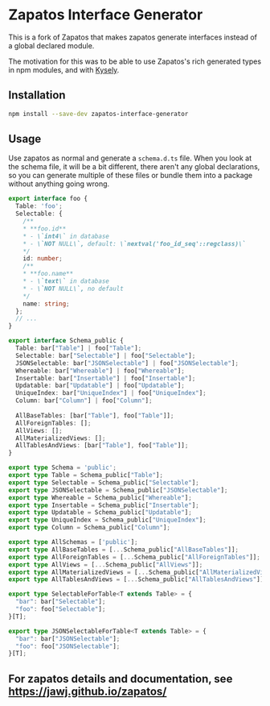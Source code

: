 # Zapatos Interface Generator

This is a fork of Zapatos that makes zapatos generate interfaces instead of
a global declared module.

The motivation for this was to be able to use Zapatos's rich generated types
in npm modules, and with [Kysely](https://github.com/koskimas/kysely).

## Installation

```bash
npm install --save-dev zapatos-interface-generator
```

## Usage

Use zapatos as normal and generate a `schema.d.ts` file. When you look at the
schema file, it will be a bit different, there aren't any global declarations,
so you can generate multiple of these files or bundle them into a package
without anything going wrong.

```typescript
export interface foo {
  Table: 'foo';
  Selectable: {
    /**
    * **foo.id**
    * - \`int4\` in database
    * - \`NOT NULL\`, default: \`nextval('foo_id_seq'::regclass)\`
    */
    id: number;
    /**
    * **foo.name**
    * - \`text\` in database
    * - \`NOT NULL\`, no default
    */
    name: string;
  };
  // ...
}

export interface Schema_public {  
  Table: bar["Table"] | foo["Table"];
  Selectable: bar["Selectable"] | foo["Selectable"];
  JSONSelectable: bar["JSONSelectable"] | foo["JSONSelectable"];
  Whereable: bar["Whereable"] | foo["Whereable"];
  Insertable: bar["Insertable"] | foo["Insertable"];
  Updatable: bar["Updatable"] | foo["Updatable"];
  UniqueIndex: bar["UniqueIndex"] | foo["UniqueIndex"];
  Column: bar["Column"] | foo["Column"];
  
  AllBaseTables: [bar["Table"], foo["Table"]];
  AllForeignTables: [];
  AllViews: [];
  AllMaterializedViews: [];
  AllTablesAndViews: [bar["Table"], foo["Table"]];
}

export type Schema = 'public';
export type Table = Schema_public["Table"];
export type Selectable = Schema_public["Selectable"];
export type JSONSelectable = Schema_public["JSONSelectable"];
export type Whereable = Schema_public["Whereable"];
export type Insertable = Schema_public["Insertable"];
export type Updatable = Schema_public["Updatable"];
export type UniqueIndex = Schema_public["UniqueIndex"];
export type Column = Schema_public["Column"];

export type AllSchemas = ['public'];
export type AllBaseTables = [...Schema_public["AllBaseTables"]];
export type AllForeignTables = [...Schema_public["AllForeignTables"]];
export type AllViews = [...Schema_public["AllViews"]];
export type AllMaterializedViews = [...Schema_public["AllMaterializedViews"]];
export type AllTablesAndViews = [...Schema_public["AllTablesAndViews"]];

export type SelectableForTable<T extends Table> = {
  "bar": bar["Selectable"];
  "foo": foo["Selectable"];
}[T];

export type JSONSelectableForTable<T extends Table> = {
  "bar": bar["JSONSelectable"];
  "foo": foo["JSONSelectable"];
}[T];
```

## For zapatos details and documentation, see https://jawj.github.io/zapatos/
